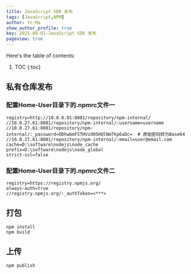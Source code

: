 ```yaml
---
title: JavaScript SDK 发布
tags: [JavaScript,NPM]
author: Yc-Ma
show_author_profile: true
key: 2025-08-01-JavaScript SDK 发布
pageview: true
---
```


Here's the table of contents:
1. TOC
{:toc}

## 私有仓库发布
### 配置Home-User目录下的.npmrc文件一

```shell
registry=http://10.0.0.01:8081/repository/npm-internal/
//10.0.27.61:8081/repository/npm-internal/:username=username
//10.0.27.61:8081/repository/npm-internal/:_password=ODhwbmF5THVzd05HQlNmTkp6aDc=  # 原始密码转为Base64
//10.0.27.61:8081/repository/npm-internal/:email=user@email.com
cache=D:\software\nodejs\node_cache
prefix=D:\software\nodejs\node_global
strict-ssl=false
```

### 配置Home-User目录下的.npmrc文件二

```shell
registry=https://registry.npmjs.org/
always-auth=true
//registry.npmjs.org/:_authToken=<***>
```

## 打包
```
npm install
npm build
```

## 上传
```
npm publish
```

